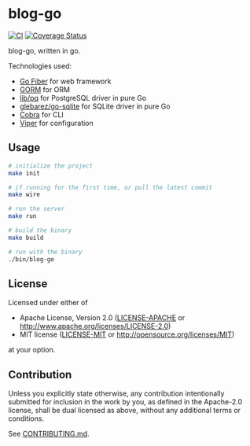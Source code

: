 # blog-go

[![CI](https://github.com/pplmx/blog-go/workflows/CI/badge.svg)](https://github.com/pplmx/blog-go/actions)
[![Coverage Status](https://coveralls.io/repos/github/pplmx/blog-go/badge.svg?branch=main)](https://coveralls.io/github/pplmx/blog-go?branch=main)

blog-go, written in go.

Technologies used:

- [Go Fiber](https://gofiber.io/) for web framework
- [GORM](https://gorm.io/) for ORM
- [lib/pq](https://github.com/lib/pq) for PostgreSQL driver in pure Go
- [glebarez/go-sqlite](https://github.com/glebarez/go-sqlite) for SQLite driver in pure Go
- [Cobra](https://github.com/spf13/cobra) for CLI
- [Viper](https://github.com/spf13/viper) for configuration

## Usage

```bash
# initialize the project
make init

# if running for the first time, or pull the latest commit
make wire

# run the server
make run

# build the binary
make build

# run with the binary
./bin/blog-go
```

## License

Licensed under either of

* Apache License, Version 2.0
  ([LICENSE-APACHE](LICENSE-APACHE) or http://www.apache.org/licenses/LICENSE-2.0)
* MIT license
  ([LICENSE-MIT](LICENSE-MIT) or http://opensource.org/licenses/MIT)

at your option.

## Contribution

Unless you explicitly state otherwise, any contribution intentionally submitted
for inclusion in the work by you, as defined in the Apache-2.0 license, shall be
dual licensed as above, without any additional terms or conditions.

See [CONTRIBUTING.md](CONTRIBUTING.md).
